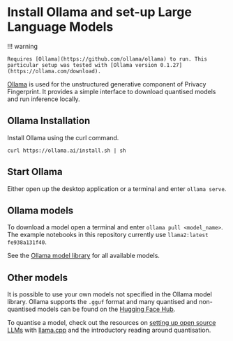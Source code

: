 # Install Ollama and set-up Large Language Models

!!! warning

    Requires [Ollama](https://github.com/ollama/ollama) to run. This particular setup was tested with [Ollama version 0.1.27](https://ollama.com/download).

[Ollama](https://github.com/ollama/ollama) is used for the unstructured generative component of Privacy Fingerprint. It provides a simple interface to download quantised models and run inference locally.

## Ollama Installation
Install Ollama using the curl command.
```
curl https://ollama.ai/install.sh | sh
```

## Start Ollama

Either open up the desktop application or a terminal and enter `ollama serve`.

## Ollama models

To download a model open a terminal and enter `ollama pull <model_name>`. The example notebooks in this repository currently use `llama2:latest fe938a131f40`.

See the [Ollama model library](https://ollama.com/library) for all available models.

## Other models

It is possible to use your own models not specified in the Ollama model library. Ollama supports the `.gguf` format and many quantised and non-quantised models can be found on the [Hugging Face Hub](https://huggingface.co/models).

To quantise a model, check out the resources on [setting up open source LLMs](../open-source-llm-exploration/setup.md) with [llama.cpp](https://github.com/ggerganov/llama.cpp) and the introductory reading around quantisation.